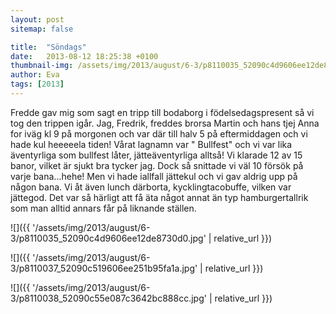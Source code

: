 ```yaml
---
layout: post
sitemap: false

title:  "Söndags"
date:   2013-08-12 18:25:38 +0100
thumbnail-img: /assets/img/2013/august/6-3/p8110035_52090c4d9606ee12de8730d0.jpg
author: Eva
tags: [2013]
---
```


Fredde gav mig som sagt en tripp till bodaborg i födelsedagspresent så vi tog den trippen igår. Jag, Fredrik, freddes brorsa Martin och hans tjej Anna for iväg kl 9 på morgonen och var där till halv 5 på eftermiddagen och vi hade kul heeeeela tiden! Vårat lagnamn var " Bullfest" och vi var lika äventyrliga som bullfest låter, jätteäventyrliga alltså! Vi klarade 12 av 15 banor, vilket är sjukt bra tycker jag. Dock så snittade vi väl 10 försök på varje bana...hehe! Men vi hade iallfall jättekul och vi gav aldrig upp på någon bana. Vi åt även lunch därborta, kycklingtacobuffe, vilken var jättegod. Det var så härligt att få äta något annat än typ hamburgertallrik som man alltid annars får på liknande ställen.

![]({{ '/assets/img/2013/august/6-3/p8110035_52090c4d9606ee12de8730d0.jpg'  | relative_url }})

![]({{ '/assets/img/2013/august/6-3/p8110037_52090c519606ee251b95fa1a.jpg'  | relative_url }})

![]({{ '/assets/img/2013/august/6-3/p8110038_52090c55e087c3642bc888cc.jpg'  | relative_url }})

